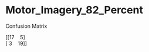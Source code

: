 # Motor_Imagery_82_Percent

Confusion Matrix

[[17  &nbsp;&nbsp;   5] <br />
 [ 3  &nbsp;&nbsp;   19]]
